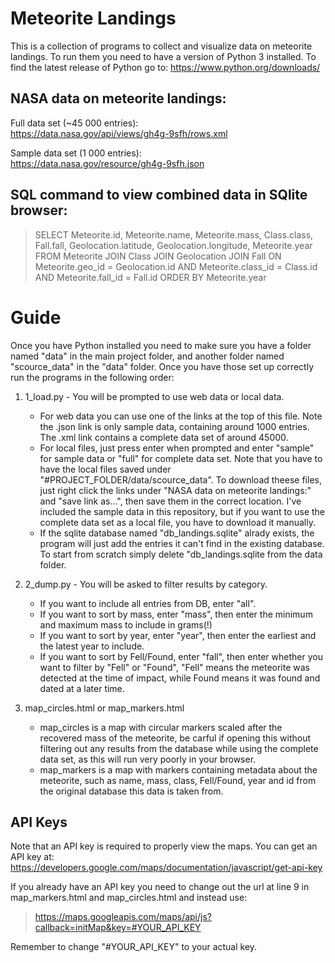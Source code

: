 # Meteorite Landings
This is a collection of programs to collect and visualize data on meteorite landings. To run them you need to have a version of Python 3 installed. To find the latest release of Python go to: https://www.python.org/downloads/

## NASA data on meteorite landings:
Full data set (~45 000 entries):  
https://data.nasa.gov/api/views/gh4g-9sfh/rows.xml

Sample data set (1 000 entries):  
https://data.nasa.gov/resource/gh4g-9sfh.json

## SQL command to view combined data in SQlite browser:
> SELECT Meteorite.id, Meteorite.name, Meteorite.mass, Class.class, Fall.fall, Geolocation.latitude, Geolocation.longitude, Meteorite.year FROM Meteorite JOIN Class JOIN Geolocation JOIN Fall ON Meteorite.geo_id = Geolocation.id AND Meteorite.class_id = Class.id AND Meteorite.fall_id = Fall.id ORDER BY Meteorite.year

# Guide
Once you have Python installed you need to make sure you have a folder named "data" in the main project folder, and another folder named "scource_data" in the "data" folder. Once you have those set up correctly run the programs in the following order:

1. 1_load.py - You will be prompted to use web data or local data.
      - For web data you can use one of the links at the top of this file. Note the .json link is only sample data, containing around 1000 entries. The .xml link contains a complete data set of around 45000.
      - For local files, just press enter when prompted and enter "sample" for sample data or "full" for complete data set. Note that you have to have the local files saved under "#PROJECT_FOLDER/data/scource_data". To download theese files, just right click the links under "NASA data on meteorite landings:" and "save link as...", then save them in the correct location. I've included the sample data in this repository, but if you want to use the complete data set as a local file, you have to download it manually.
      - If the sqlite database named "db_landings.sqlite" alrady exists, the program will just add the entries it can't find in the existing database. To start from scratch simply delete "db_landings.sqlite from the data folder.

2. 2_dump.py - You will be asked to filter results by category.
      - If you want to include all entries from DB, enter "all".
      - If you want to sort by mass, enter "mass", then enter the minimum and maximum mass to include in grams(!)
      - If you want to sort by year, enter "year", then enter the earliest and the latest year to include.
      - If you want to sort by Fell/Found, enter "fall", then enter whether you want to filter by "Fell" or "Found", "Fell" means the meteorite was detected at the time of impact, while Found means it was found and dated at a later time.

3. map_circles.html or map_markers.html
      - map_circles is a map with circular markers scaled after the recovered mass of the meteorite, be carful if opening this without filtering out any results from the database while using the complete data set, as this will run very poorly in your browser.
      - map_markers is a map with markers containing metadata about the meteorite, such as name, mass, class, Fell/Found, year and id from the original database this data is taken from.

## API Keys
Note that an API key is required to properly view the maps. You can get an API key at: https://developers.google.com/maps/documentation/javascript/get-api-key

If you already have an API key you need to change out the url at line 9 in map_markers.html and map_circles.html and instead use:

> https://maps.googleapis.com/maps/api/js?callback=initMap&key=#YOUR_API_KEY

Remember to change "#YOUR_API_KEY" to your actual key.

